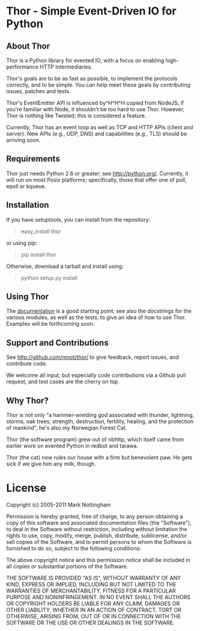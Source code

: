 
# Thor - Simple Event-Driven IO for Python

## About Thor

Thor is a Python library for evented IO, with a focus on enabling high-performance HTTP intermediaries.

Thor's goals are to be as fast as possible, to implement the protocols correctly, and to be simple. You can help meet these goals by contributing issues, patches and tests.

Thor's EventEmitter API is influenced by^H^H^H copied from NodeJS; if you're familiar with Node, it shouldn't be too hard to use Thor. However, Thor is nothing like Twisted; this is considered a feature.

Currently, Thor has an event loop as well as TCP and HTTP APIs (client and server). New APIs (e.g., UDP, DNS) and capabilities (e.g., TLS) should be arriving soon.


## Requirements

Thor just needs Python 2.6 or greater; see <http://python.org/>. Currently, it  will run on most Posix platforms; specifically, those that offer one of poll,  epoll or kqueue.


## Installation

If you have setuptools, you can install from the repository:

> easy_install thor

or using pip:

> pip install thor

Otherwise, download a tarball and install using:

> python setup.py install


## Using Thor

The [documentation](doc/) is a good starting point; see also the docstrings for the various modules, as well as the tests, to give an idea of how to use Thor. Examples will be forthcoming soon.


## Support and Contributions

See <http://github.com/mnot/thor/> to give feedback, report issues, and  contribute code.

We welcome all input, but especially code contributions via a Github pull request, and test cases are the cherry on top. 


## Why Thor?

Thor is not only "a hammer-wielding god associated with thunder, lightning,  storms, oak trees, strength, destruction, fertility, healing, and the  protection of mankind", he's also my Norwegian Forest Cat.

Thor (the software program) grew out of nbhttp, which itself came from earlier work on evented Python in redbot and tarawa. 

Thor (the cat) now rules our house with a firm but benevolent paw. He gets sick if we give him any milk, though.


# License

Copyright (c) 2005-2011 Mark Nottingham

Permission is hereby granted, free of charge, to any person obtaining a copy
of this software and associated documentation files (the "Software"), to deal
in the Software without restriction, including without limitation the rights
to use, copy, modify, merge, publish, distribute, sublicense, and/or sell
copies of the Software, and to permit persons to whom the Software is
furnished to do so, subject to the following conditions:

The above copyright notice and this permission notice shall be included in
all copies or substantial portions of the Software.

THE SOFTWARE IS PROVIDED "AS IS", WITHOUT WARRANTY OF ANY KIND, EXPRESS OR
IMPLIED, INCLUDING BUT NOT LIMITED TO THE WARRANTIES OF MERCHANTABILITY,
FITNESS FOR A PARTICULAR PURPOSE AND NONINFRINGEMENT. IN NO EVENT SHALL THE
AUTHORS OR COPYRIGHT HOLDERS BE LIABLE FOR ANY CLAIM, DAMAGES OR OTHER
LIABILITY, WHETHER IN AN ACTION OF CONTRACT, TORT OR OTHERWISE, ARISING FROM,
OUT OF OR IN CONNECTION WITH THE SOFTWARE OR THE USE OR OTHER DEALINGS IN
THE SOFTWARE.

